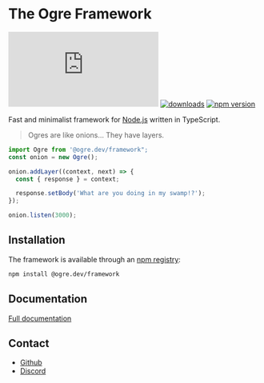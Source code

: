# The Ogre Framework

[![license](https://img.shields.io/github/license/ogre-dev/Ogre.ts)](https://github.com/ogre-dev/Ogre.ts)
[![downloads](https://img.shields.io/npm/dt/@ogre.dev/framework)](https://www.npmjs.com/package/@ogre.dev/framework)
[![npm version](https://img.shields.io/npm/v/@ogre.dev/framework)](https://www.npmjs.com/package/@ogre.dev/framework)

Fast and minimalist framework for [Node.js](https://nodejs.org/) written in TypeScript.

> Ogres are like onions... They have layers.

```ts
import Ogre from '@ogre.dev/framework";
const onion = new Ogre();

onion.addLayer((context, next) => {
  const { response } = context;

  response.setBody('What are you doing in my swamp!?');
});

onion.listen(3000);
```

## Installation

The framework is available through an [npm registry](https://www.npmjs.com/package/@ogre.dev/framework):

```bash
npm install @ogre.dev/framework
```

## Documentation

[Full documentation](https://ogre-dev.github.io/Ogre.ts/)

## Contact

* [Github](https://github.com/ogre-dev/Ogre.ts)
* [Discord](https://discord.gg/ZD6ZPwGx)

